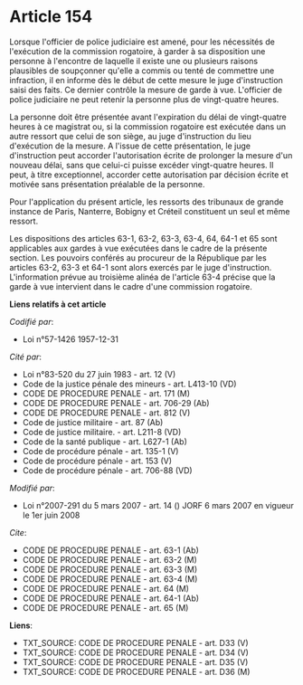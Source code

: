 # Article 154

Lorsque l'officier de police judiciaire est amené, pour les nécessités de l'exécution de la commission rogatoire, à garder à
sa disposition une personne à l'encontre de laquelle il existe une ou plusieurs raisons plausibles de soupçonner qu'elle a
commis ou tenté de commettre une infraction, il en informe dès le début de cette mesure le juge d'instruction saisi des
faits. Ce dernier contrôle la mesure de garde à vue. L'officier de police judiciaire ne peut retenir la personne plus de
vingt-quatre heures.

La personne doit être présentée avant l'expiration du délai de vingt-quatre heures à ce magistrat ou, si la commission
rogatoire est exécutée dans un autre ressort que celui de son siège, au juge d'instruction du lieu d'exécution de la mesure.
A l'issue de cette présentation, le juge d'instruction peut accorder l'autorisation écrite de prolonger la mesure d'un
nouveau délai, sans que celui-ci puisse excéder vingt-quatre heures. Il peut, à titre exceptionnel, accorder cette
autorisation par décision écrite et motivée sans présentation préalable de la personne.

Pour l'application du présent article, les ressorts des tribunaux de grande instance de Paris, Nanterre, Bobigny et Créteil
constituent un seul et même ressort.

Les dispositions des articles 63-1, 63-2, 63-3, 63-4, 64, 64-1 et 65 sont applicables aux gardes à vue exécutées dans le
cadre de la présente section. Les pouvoirs conférés au procureur de la République par les articles 63-2, 63-3 et 64-1 sont
alors exercés par le juge d'instruction. L'information prévue au troisième alinéa de l'article 63-4 précise que la garde à
vue intervient dans le cadre d'une commission rogatoire.

**Liens relatifs à cet article**

_Codifié par_:

  - Loi n°57-1426 1957-12-31

_Cité par_:

  - Loi n°83-520 du 27 juin 1983 - art. 12 (V)
  - Code de la justice pénale des mineurs - art. L413-10 (VD)
  - CODE DE PROCEDURE PENALE - art. 171 (M)
  - CODE DE PROCEDURE PENALE - art. 706-29 (Ab)
  - CODE DE PROCEDURE PENALE - art. 812 (V)
  - Code de justice militaire - art. 87 (Ab)
  - Code de justice militaire. - art. L211-8 (VD)
  - Code de la santé publique - art. L627-1 (Ab)
  - Code de procédure pénale - art. 135-1 (V)
  - Code de procédure pénale - art. 153 (V)
  - Code de procédure pénale - art. 706-88 (VD)

_Modifié par_:

  - Loi n°2007-291 du 5 mars 2007 - art. 14 () JORF 6 mars 2007 en vigueur le 1er juin 2008

_Cite_:

  - CODE DE PROCEDURE PENALE - art. 63-1 (Ab)
  - CODE DE PROCEDURE PENALE - art. 63-2 (M)
  - CODE DE PROCEDURE PENALE - art. 63-3 (M)
  - CODE DE PROCEDURE PENALE - art. 63-4 (M)
  - CODE DE PROCEDURE PENALE - art. 64 (M)
  - CODE DE PROCEDURE PENALE - art. 64-1 (Ab)
  - CODE DE PROCEDURE PENALE - art. 65 (M)

**Liens**:

  - TXT_SOURCE: CODE DE PROCEDURE PENALE - art. D33 (V)
  - TXT_SOURCE: CODE DE PROCEDURE PENALE - art. D34 (V)
  - TXT_SOURCE: CODE DE PROCEDURE PENALE - art. D35 (V)
  - TXT_SOURCE: CODE DE PROCEDURE PENALE - art. D36 (M)
